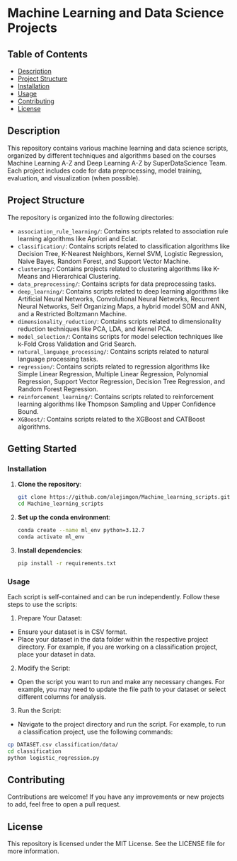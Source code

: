 # Machine Learning and Data Science Projects

## Table of Contents
- [Description](#description)
- [Project Structure](#project-structure)
- [Installation](#installation)
- [Usage](#usage)
- [Contributing](#contributing)
- [License](#license)

## Description
This repository contains various machine learning and data science scripts, organized by different techniques and algorithms based on the courses Machine Learning A-Z and Deep Learning A-Z by SuperDataScience Team. Each project includes code for data preprocessing, model training, evaluation, and visualization (when possible).

## Project Structure

The repository is organized into the following directories:

- `association_rule_learning/`: Contains scripts related to association rule learning algorithms like Apriori and Eclat.
- `classification/`: Contains scripts related to classification algorithms like Decision Tree, K-Nearest Neighbors, Kernel SVM, Logistic Regression, Naive Bayes, Random Forest, and Support Vector Machine.
- `clustering/`: Contains projects related to clustering algorithms like K-Means and Hierarchical Clustering.
- `data_preprocessing/`: Contains scripts for data preprocessing tasks.
- `deep_learning/`: Contains scripts related to deep learning algorithms like Artificial Neural Networks, Convolutional Neural Networks, Recurrent Neural Networks, Self Organizing Maps, a hybrid model SOM and ANN, and a Restricted Boltzmann Machine.
- `dimensionality_reduction/`: Contains scripts related to dimensionality reduction techniques like PCA, LDA, and Kernel PCA.
- `model_selection/`: Contains scripts for model selection techniques like k-Fold Cross Validation and Grid Search.
- `natural_language_processing/`: Contains scripts related to natural language processing tasks.
- `regression/`: Contains scripts related to regression algorithms like Simple Linear Regression, Multiple Linear Regression, Polynomial Regression, Support Vector Regression, Decision Tree Regression, and Random Forest Regression.
- `reinforcement_learning/`: Contains scripts related to reinforcement learning algorithms like Thompson Sampling and Upper Confidence Bound.
- `XGBoost/`: Contains scripts related to the XGBoost and CATBoost algorithms.

## Getting Started

### Installation
1. **Clone the repository**:
    ```sh
    git clone https://github.com/alejimgon/Machine_learning_scripts.git
    cd Machine_learning_scripts
    ```

2. **Set up the conda environment**:
    ```sh
    conda create --name ml_env python=3.12.7
    conda activate ml_env
    ```

3. **Install dependencies**:
    ```sh
    pip install -r requirements.txt
    ```

### Usage

Each script is self-contained and can be run independently. Follow these steps to use the scripts:

1. Prepare Your Dataset:
- Ensure your dataset is in CSV format.
- Place your dataset in the data folder within the respective project directory. For example, if you are working on a classification project, place your dataset in data.

2. Modify the Script:
- Open the script you want to run and make any necessary changes. For example, you may need to update the file path to your dataset or select different columns for analysis.

3. Run the Script:
- Navigate to the project directory and run the script. For example, to run a classification project, use the following commands:

```sh
cp DATASET.csv classification/data/
cd classification
python logistic_regression.py
```

## Contributing

Contributions are welcome! If you have any improvements or new projects to add, feel free to open a pull request.

## License

This repository is licensed under the MIT License. See the LICENSE file for more information.
